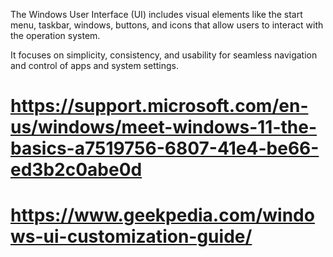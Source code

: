 The Windows User Interface (UI) includes visual elements like the start menu, taskbar, windows, buttons, and icons that allow users to interact with the operation system. 


It focuses on simplicity, consistency, and usability for seamless navigation and control of apps and system settings. 


# https://support.microsoft.com/en-us/windows/meet-windows-11-the-basics-a7519756-6807-41e4-be66-ed3b2c0abe0d


# https://www.geekpedia.com/windows-ui-customization-guide/
